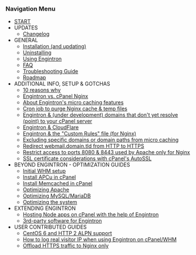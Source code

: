 ### Navigation Menu

* [START](pages/index)
* UPDATES
    * [Changelog](pages/Changelog)
* GENERAL
    * [Installation (and updating)](pages/install)
    * [Uninstalling](pages/remove)
    * [Using Engintron](pages/using-engintron)
    * [FAQ](pages/faq)
    * [Troubleshooting Guide](pages/troubleshooting)
    * [Roadmap](pages/roadmap)
* ADDITIONAL INFO, SETUP & GOTCHAS
    * [10 reasons why](pages/ten-reasons-why)
    * [Engintron vs. cPanel Nginx](pages/engintron-vs-cpanel-nginx)
    * [About Engintron's micro caching features](pages/About-Engintrons-micro-caching-features)
    * [Cron job to purge Nginx cache & temp files](pages/Cron-job-to-purge-Nginx-cache-&-temp-files)
    * [Engintron & (under development) domains that don't yet resolve (point) to your cPanel server](pages/Engintron-and-under-development-domains-that-dont-yet-resolve-point-to-your-cPanel-server)
    * [Engintron & CloudFlare](pages/Engintron-&-CloudFlare)
    * [Engintron & the "Custom Rules" file (for Nginx)](pages/Engintron-&-the-%22Custom-Rules%22-file-(for-Nginx))
    * [Excluding specific domains or domain paths from micro caching](pages/Excluding-specific-domains-or-domain-paths-from-micro-caching)
    * [Redirect webmail.domain.tld from HTTP to HTTPS](pages/Redirect-webmail.domain.tld-from-HTTP-to-HTTPS)
    * [Restrict access to ports 8080 & 8443 used by Apache only for Nginx](pages/Restrict-access-to-ports-8080-&-8443-used-by-Apache-only-for-Nginx)
    * [SSL certificate considerations with cPanel's AutoSSL](pages/SSL-certificate-considerations-with-cPanels-AutoSSL)
* BEYOND ENGINTRON - OPTIMIZATION GUIDES
    * [Initial WHM setup](pages/optimization-guide-initial-whm-setup)
    * [Install APCu in cPanel](pages/optimization-guide-install-apcu)
    * [Install Memcached in cPanel](pages/optimization-guide-install-memcached)
    * [Optimizing Apache](pages/optimization-guide-apache)
    * [Optimizing MySQL/MariaDB](pages/optimization-guide-database)
    * [Optimizing the system](pages/optimization-guide-os)
* EXTENDING ENGINTRON
    * [Hosting Node apps on cPanel with the help of Engintron](pages/hosting-node-apps-on-cpanel)
    * [3rd-party software for Engintron](pages/third-party-software-for-engintron)
* USER CONTRIBUTED GUIDES
    * [CentOS 6 and HTTP 2 ALPN support](pages/user_guide_centos6_http2_alpn)
    * [How to log real visitor IP when using Engintron on cPanel/WHM](pages/user_guide_log_real_visitor_ips)
    * [Offload HTTPS traffic to Nginx only](pages/user_guide_offload_https_nginx_only)
